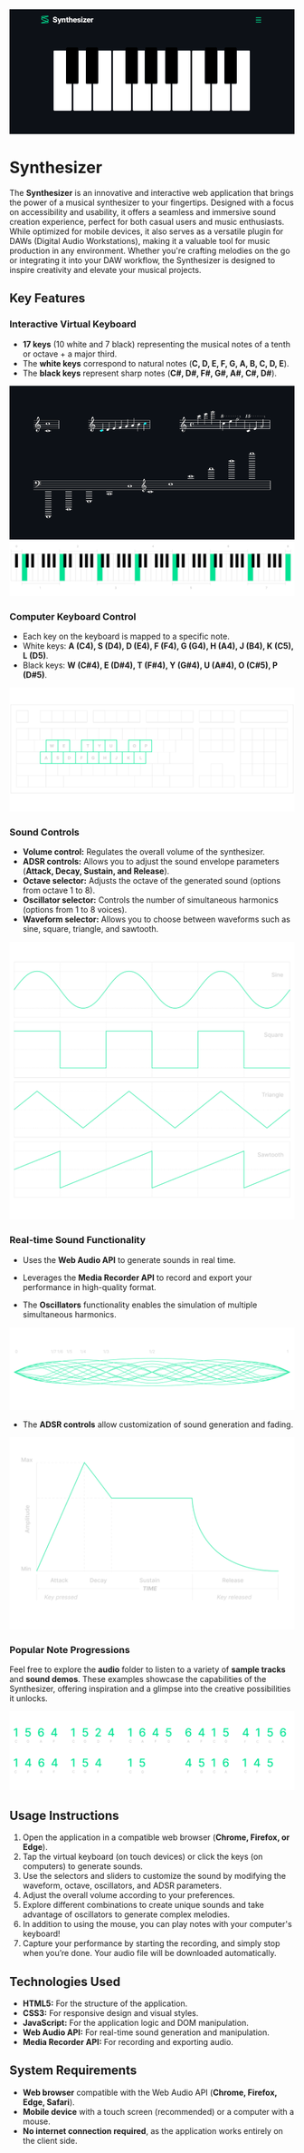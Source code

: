 <img src="images/screenshot.png">

# Synthesizer
The **Synthesizer** is an innovative and interactive web application that brings the power of a musical synthesizer to your fingertips. Designed with a focus on accessibility and usability, it offers a seamless and immersive sound creation experience, perfect for both casual users and music enthusiasts. While optimized for mobile devices, it also serves as a versatile plugin for DAWs (Digital Audio Workstations), making it a valuable tool for music production in any environment. Whether you're crafting melodies on the go or integrating it into your DAW workflow, the Synthesizer is designed to inspire creativity and elevate your musical projects.

## Key Features
### Interactive Virtual Keyboard
- **17 keys** (10 white and 7 black) representing the musical notes of a tenth or octave + a major third.
- The **white keys** correspond to natural notes (**C, D, E, F, G, A, B, C, D, E**).
- The **black keys** represent sharp notes (**C#, D#, F#, G#, A#, C#, D#**).

<img src="images/octaves.png">
<img src="images/frequencies.svg">

### Computer Keyboard Control
- Each key on the keyboard is mapped to a specific note.
- White keys: **A (C4), S (D4), D (E4), F (F4), G (G4), H (A4), J (B4), K (C5), L (D5)**.
- Black keys: **W (C#4), E (D#4), T (F#4), Y (G#4), U (A#4), O (C#5), P (D#5)**.

<img src="images/QWERTY_keyboard_diagram.svg">

### Sound Controls
- **Volume control:** Regulates the overall volume of the synthesizer.
- **ADSR controls:** Allows you to adjust the sound envelope parameters (**Attack, Decay, Sustain, and Release**).
- **Octave selector:** Adjusts the octave of the generated sound (options from octave 1 to 8).
- **Oscillator selector:** Controls the number of simultaneous harmonics (options from 1 to 8 voices).
- **Waveform selector:** Allows you to choose between waveforms such as sine, square, triangle, and sawtooth.

<img src="images/waveforms.svg">

### Real-time Sound Functionality
- Uses the **Web Audio API** to generate sounds in real time.
- Leverages the **Media Recorder API** to record and export your performance in high-quality format.

- The **Oscillators** functionality enables the simulation of multiple simultaneous harmonics.

<img src="images/harmonics.svg">

- The **ADSR controls** allow customization of sound generation and fading.

<img src="images/ADSR.svg">


### Popular Note Progressions
Feel free to explore the **audio** folder to listen to a variety of **sample tracks** and **sound demos**. These examples showcase the capabilities of the Synthesizer, offering inspiration and a glimpse into the creative possibilities it unlocks.

<img src="images/progressions.svg">

## Usage Instructions
1. Open the application in a compatible web browser (**Chrome, Firefox, or Edge**).
2. Tap the virtual keyboard (on touch devices) or click the keys (on computers) to generate sounds.
3. Use the selectors and sliders to customize the sound by modifying the waveform, octave, oscillators, and ADSR parameters.
4. Adjust the overall volume according to your preferences.
5. Explore different combinations to create unique sounds and take advantage of oscillators to generate complex melodies.
6. In addition to using the mouse, you can play notes with your computer's keyboard!
7. Capture your performance by starting the recording, and simply stop when you’re done. Your audio file will be downloaded automatically.

## Technologies Used
- **HTML5:** For the structure of the application.
- **CSS3:** For responsive design and visual styles.
- **JavaScript:** For the application logic and DOM manipulation.
- **Web Audio API:** For real-time sound generation and manipulation.
- **Media Recorder API:** For recording and exporting audio.

## System Requirements
- **Web browser** compatible with the Web Audio API (**Chrome, Firefox, Edge, Safari**).
- **Mobile device** with a touch screen (recommended) or a computer with a mouse.
- **No internet connection required**, as the application works entirely on the client side.